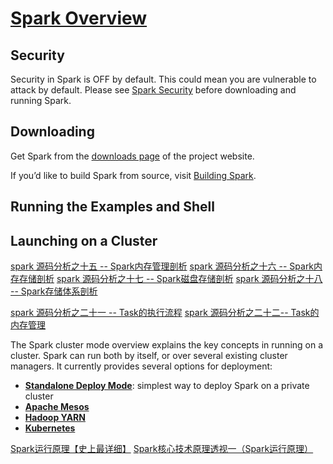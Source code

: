 # [Spark Overview](http://spark.apache.org/docs/latest/index.html)


## Security
Security in Spark is OFF by default. This could mean you are vulnerable to attack by default.  Please see [Spark Security](http://spark.apache.org/docs/latest/security.html) before downloading and running Spark.


## Downloading
Get Spark from the [downloads page](https://spark.apache.org/downloads.html) of the project website. 

If you’d like to build Spark from source, visit [Building Spark](http://spark.apache.org/docs/latest/building-spark.html).


## Running the Examples and Shell


## Launching on a Cluster



[spark 源码分析之十五 -- Spark内存管理剖析](https://www.cnblogs.com/johnny666888/p/11197519.html)
[spark 源码分析之十六 -- Spark内存存储剖析](https://www.cnblogs.com/johnny666888/p/11210233.html)
[spark 源码分析之十七 -- Spark磁盘存储剖析](https://www.cnblogs.com/johnny666888/p/11212899.html)
[spark 源码分析之十八 -- Spark存储体系剖析](https://www.cnblogs.com/johnny666888/p/11226984.html)


[spark 源码分析之二十一 -- Task的执行流程](https://www.cnblogs.com/johnny666888/p/11256493.html)
[spark 源码分析之二十二-- Task的内存管理](https://www.cnblogs.com/johnny666888/p/11277947.html)



The Spark cluster mode overview explains the key concepts in running on a cluster. Spark can run both by itself, or over several existing cluster managers. It currently provides several options for deployment:
- [**Standalone Deploy Mode**](http://spark.apache.org/docs/latest/spark-standalone.html): simplest way to deploy Spark on a private cluster
- [**Apache Mesos**](http://spark.apache.org/docs/latest/running-on-mesos.html)
- [**Hadoop YARN**](http://spark.apache.org/docs/latest/running-on-yarn.html)
- [**Kubernetes**](http://spark.apache.org/docs/latest/running-on-kubernetes.html)


[Spark运行原理【史上最详细】](https://blog.csdn.net/lovechendongxing/article/details/81746988)
[Spark核心技术原理透视一（Spark运行原理）](https://www.sohu.com/a/217196727_100065429)